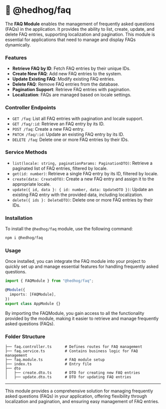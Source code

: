 # 🦔 @hedhog/faq

The **FAQ Module** enables the management of frequently asked questions (FAQs) in the application. It provides the ability to list, create, update, and delete FAQ entries, supporting localization and pagination. This module is essential for applications that need to manage and display FAQs dynamically.

### Features

- **Retrieve FAQ by ID**: Fetch FAQ entries by their unique IDs.
- **Create New FAQ**: Add new FAQ entries to the system.
- **Update Existing FAQ**: Modify existing FAQ entries.
- **Delete FAQ**: Remove FAQ entries from the database.
- **Pagination Support**: Retrieve FAQ entries with pagination.
- **Localization**: FAQs are managed based on locale settings.

### Controller Endpoints

- `GET /faq`: List all FAQ entries with pagination and locale support.
- `GET /faq/:id`: Retrieve an FAQ entry by its ID.
- `POST /faq`: Create a new FAQ entry.
- `PATCH /faq/:id`: Update an existing FAQ entry by its ID.
- `DELETE /faq`: Delete one or more FAQ entries by their IDs.

### Service Methods

- `list(locale: string, paginationParams: PaginationDTO)`: Retrieve a paginated list of FAQ entries, filtered by locale.
- `get(id: number)`: Retrieve a single FAQ entry by its ID, filtered by locale.
- `create(data: CreateDTO)`: Create a new FAQ entry and assign it to the appropriate locale.
- `update({ id, data }: { id: number, data: UpdateDTO })`: Update an existing FAQ entry with the provided data, including localization.
- `delete({ ids }: DeleteDTO)`: Delete one or more FAQ entries by their IDs.

### Installation

To install the `@hedhog/faq` module, use the following command:

```bash
npm i @hedhog/faq
```

### Usage

Once installed, you can integrate the FAQ module into your project to quickly set up and manage essential features for handling frequently asked questions.

```typescript
import { FAQModule } from "@hedhog/faq";

@Module({
  imports: [FAQModule],
})
export class AppModule {}
```

By importing the FAQModule, you gain access to all the functionality provided by the module, making it easier to retrieve and manage frequently asked questions (FAQs).

### Folder Structure

```plaintext
├── faq.controller.ts      # Defines routes for FAQ management
├── faq.service.ts         # Contains business logic for FAQ management
├── faq.module.ts          # FAQ module setup
├── index.ts               # Entry file
├── dto
│   ├── create.dto.ts      # DTO for creating new FAQ entries
│   ├── update.dto.ts      # DTO for updating FAQ entries
```

---

This module provides a comprehensive solution for managing frequently asked questions (FAQs) in your application, offering flexibility through localization and pagination, and ensuring easy management of FAQ entries.
